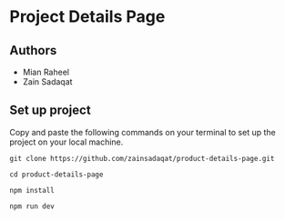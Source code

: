 # Project Details Page    

## Authors     
- Mian Raheel      
- Zain Sadaqat      

## Set up project   
Copy and paste the following commands on your terminal to set up the project on your local machine.  

```
git clone https://github.com/zainsadaqat/product-details-page.git
```

```
cd product-details-page
```

```
npm install
```

```
npm run dev
```
